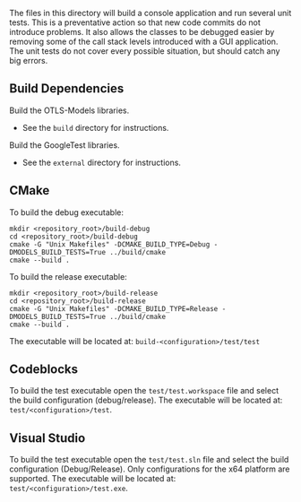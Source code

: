 The files in this directory will build a console application and run several
unit tests. This is a preventative action so that new code commits do not
introduce problems. It also allows the classes to be debugged easier by
removing some of the call stack levels introduced with a GUI application.
The unit tests do not cover every possible situation, but should catch any big
errors.

## Build Dependencies
Build the OTLS-Models libraries.
* See the `build` directory for instructions.

Build the GoogleTest libraries.
* See the `external` directory for instructions.

## CMake
To build the debug executable:
```
mkdir <repository_root>/build-debug
cd <repository_root>/build-debug
cmake -G "Unix Makefiles" -DCMAKE_BUILD_TYPE=Debug -DMODELS_BUILD_TESTS=True ../build/cmake
cmake --build .
```

To build the release executable:
```
mkdir <repository_root>/build-release
cd <repository_root>/build-release
cmake -G "Unix Makefiles" -DCMAKE_BUILD_TYPE=Release -DMODELS_BUILD_TESTS=True ../build/cmake
cmake --build .
```

The executable will be located at: `build-<configuration>/test/test`

## Codeblocks
To build the test executable open the `test/test.workspace` file and select
the build configuration (debug/release). The executable will be located at:
`test/<configuration>/test`.

## Visual Studio
To build the test executable open the `test/test.sln` file and select the build
configuration (Debug/Release). Only configurations for the x64 platform are
supported. The executable will be located at: `test/<configuration>/test.exe`.
